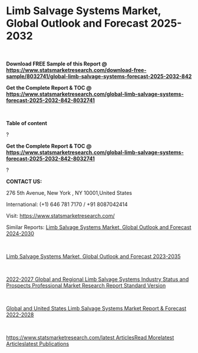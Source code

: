 <h1>Limb Salvage Systems Market, Global Outlook and Forecast 2025-2032</h1><br/><p><strong>Download FREE Sample of this Report @ <a href="https://www.statsmarketresearch.com/download-free-sample/8032741/global-limb-salvage-systems-forecast-2025-2032-842">https://www.statsmarketresearch.com/download-free-sample/8032741/global-limb-salvage-systems-forecast-2025-2032-842</a></strong></p>
 
 
 
 <div><b>Get the Complete Report & TOC @ <a href="https://www.statsmarketresearch.com/global-limb-salvage-systems-forecast-2025-2032-842-8032741">https://www.statsmarketresearch.com/global-limb-salvage-systems-forecast-2025-2032-842-8032741</a></b></div>
 
 
 
 <p><br />
 
 <b>Table of content</b></p>
 
 
 
 <p>? </p>
 
 
 
 <div><b>Get the Complete Report & TOC @ <a href="https://www.statsmarketresearch.com/global-limb-salvage-systems-forecast-2025-2032-842-8032741">https://www.statsmarketresearch.com/global-limb-salvage-systems-forecast-2025-2032-842-8032741</a></b></div>
 
 
 
 <p>? </p>
 
 
 
 <p><b>CONTACT US:</b><br />
 
 276 5th Avenue, New York , NY 10001,United States<br />
 
 International: (+1) 646 781 7170 / +91 8087042414<br />
 
 Visit: <a href="https://www.statsmarketresearch.com/">https://www.statsmarketresearch.com/</a><br />
 
 Similar Reports: <a href="https://www.statsmarketresearch.com/global-limb-salvage-systems-forecast-2025-2032-842-8032741">Limb Salvage Systems Market, Global Outlook and Forecast 2024-2030</a><br />
 
 <br />
 
 <a href="https://www.statsmarketresearch.com/global-limb-salvage-systems-forecast-2025-2032-842-8032741">Limb Salvage Systems Market, Global Outlook and Forecast 2023-2035</a><br />
 
 <br />
 
 <a href="https://www.statsmarketresearch.com/global-limb-salvage-systems-forecast-2025-2032-842-8032741">2022-2027 Global and Regional Limb Salvage Systems Industry Status and Prospects Professional Market Research Report Standard Version</a><br />
 
 <br />
 
 <a href="https://www.statsmarketresearch.com/global-limb-salvage-systems-forecast-2025-2032-842-8032741">Global and United States Limb Salvage Systems Market Report & Forecast 2022-2028</a><br />
 
 <br />
 
 <a href="https://gyeongbokgung.com">https://www.statsmarketresearch.com/</a><a href="https://hallyeomaritime.com">latest Articles</a><a href="https://jingwansa.com">Read More</a><a href="https://nguoiviet.jp/">latest Articles</a><a href="https://www.intelmarketresearch.com/">latest Publications</a></p>
